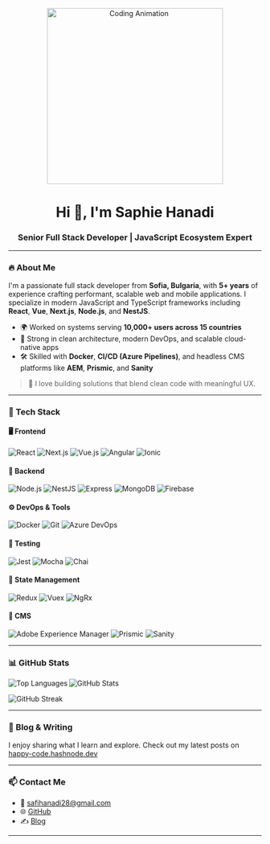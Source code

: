 <p align="center">
  <img height="350" src="https://cdn.dribbble.com/users/2766433/screenshots/5532542/lady_desktop_prep_bkg_v01.gif" alt="Coding Animation" />
</p>

<h1 align="center">Hi 👋, I'm Saphie Hanadi</h1>
<h3 align="center">Senior Full Stack Developer | JavaScript Ecosystem Expert </h3>

---

### 🔥 About Me

I'm a passionate full stack developer from **Sofia, Bulgaria**, with **5+ years** of experience crafting performant, scalable web and mobile applications. I specialize in modern JavaScript and TypeScript frameworks including **React**, **Vue**, **Next.js**, **Node.js**, and **NestJS**.  

- 🌍 Worked on systems serving **10,000+ users across 15 countries**
- 🧠 Strong in clean architecture, modern DevOps, and scalable cloud-native apps
- 🛠️ Skilled with **Docker**, **CI/CD (Azure Pipelines)**, and headless CMS platforms like **AEM**, **Prismic**, and **Sanity**

> 💬 I love building solutions that blend clean code with meaningful UX.

---

### 🚀 Tech Stack

#### 🖥️ Frontend
![React](https://img.shields.io/badge/-React-61DAFB?style=flat-square&logo=react)
![Next.js](https://img.shields.io/badge/-Next.js-000000?style=flat-square&logo=next.js)
![Vue.js](https://img.shields.io/badge/-Vue.js-4FC08D?style=flat-square&logo=vue.js)
![Angular](https://img.shields.io/badge/-Angular-DD0031?style=flat-square&logo=angular)
![Ionic](https://img.shields.io/badge/-Ionic-3880FF?style=flat-square&logo=ionic)

#### 🔧 Backend
![Node.js](https://img.shields.io/badge/-Node.js-339933?style=flat-square&logo=node.js)
![NestJS](https://img.shields.io/badge/-NestJS-E0234E?style=flat-square&logo=nestjs)
![Express](https://img.shields.io/badge/-Express-000000?style=flat-square&logo=express)
![MongoDB](https://img.shields.io/badge/-MongoDB-47A248?style=flat-square&logo=mongodb)
![Firebase](https://img.shields.io/badge/-Firebase-FFCA28?style=flat-square&logo=firebase)

#### ⚙️ DevOps & Tools
![Docker](https://img.shields.io/badge/-Docker-2496ED?style=flat-square&logo=docker)
![Git](https://img.shields.io/badge/-Git-F05032?style=flat-square&logo=git)
![Azure DevOps](https://img.shields.io/badge/-Azure%20Pipelines-0078D7?style=flat-square&logo=azure-pipelines)

#### 🧪 Testing
![Jest](https://img.shields.io/badge/-Jest-C21325?style=flat-square&logo=jest)
![Mocha](https://img.shields.io/badge/-Mocha-8D6748?style=flat-square&logo=mocha)
![Chai](https://img.shields.io/badge/-Chai-A30701?style=flat-square&logo=chai)

#### 🧠 State Management
![Redux](https://img.shields.io/badge/-Redux-764ABC?style=flat-square&logo=redux)
![Vuex](https://img.shields.io/badge/-Vuex-35495E?style=flat-square&logo=vue.js)
![NgRx](https://img.shields.io/badge/-NgRx-DC2562?style=flat-square&logo=redux)

#### 📰 CMS
![Adobe Experience Manager](https://img.shields.io/badge/-AEM-000000?style=flat-square&logo=adobe)
![Prismic](https://img.shields.io/badge/-Prismic-4846BB?style=flat-square)
![Sanity](https://img.shields.io/badge/-Sanity-FF2B77?style=flat-square)

---

### 📊 GitHub Stats

<p>
  <img align="left" src="https://github-readme-stats.vercel.app/api/top-langs?username=safi28&show_icons=true&locale=en&layout=compact" alt="Top Languages" />
</p>

<p>
  <img align="center" src="https://github-readme-stats.vercel.app/api?username=safi28&show_icons=true&locale=en" alt="GitHub Stats" />
</p>

<p>
  <img align="center" src="https://github-readme-streak-stats.herokuapp.com/?user=safi28&" alt="GitHub Streak" />
</p>

---

### 📝 Blog & Writing

I enjoy sharing what I learn and explore. Check out my latest posts on [happy-code.hashnode.dev](https://happy-code.hashnode.dev)

---

### 📫 Contact Me

- 📧 [safihanadi28@gmail.com](mailto:safihanadi28@gmail.com)
- 🌐 [GitHub](https://github.com/safi28)
- ✍️ [Blog](https://happy-code.hashnode.dev)

---
